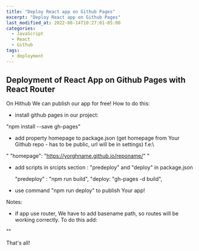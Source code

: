 ```yaml
---
title: "Deploy React app on Github Pages"
excerpt: "Deploy React app on Github Pages"
last_modified_at: 2022-08-14T10:27:01-05:00
categories:
  - JavaScript
  - React
  - Github
tags: 
  - deployment
---
```


<!-- short introduction -->
## Deployment of React App on Github Pages with React Router

On Hithub We can publish our app for free!
How to do this:
- install github pages in our project: 

"npm install --save gh-pages"


- add property homepage to package.json (get homepage from Your Github repo - has to be public, url will be in settings) f.e:\

 " "homepage": "https://yorghname.github.io/reponame/" "


- add scripts  in srcipts section : "predeploy" and "deploy" in package.json

    "predeploy" : "npm run build",
    "deploy: "gh-pages -d build",
    

- use command "npm run deploy" to publish Your app!


Notes:
- if app use router, We have to add basename path, so routes will be working correctly. To do this add:

"<Router basename={process.env.PUBLIC_URL}>"


That's all!




